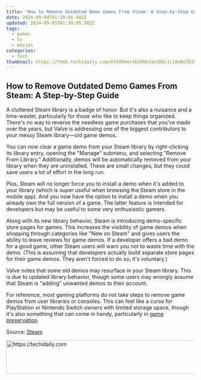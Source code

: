 ```yaml
---
title: "How to Remove Outdated Demo Games From Steam: A Step-by-Step Guide"
date: 2024-09-04T01:39:05.582Z
updated: 2024-09-05T01:39:05.582Z
tags:
  - games
  - tv
  - movies
categories:
  - tech
thumbnail: https://thmb.techidaily.com/6f6094ec46399b3ab308c1c10a0d303a8a2fe57d58887a0de4be9b5a76727ac2.jpg
---
```


## How to Remove Outdated Demo Games From Steam: A Step-by-Step Guide

A cluttered Steam library is a badge of honor. But it's also a nuisance and a time-waster, particularly for those who like to keep things organized. There's no way to reverse the needless game purchases that you've made over the years, but Valve is addressing one of the biggest contributors to your messy Steam library—old game demos.

 You can now clear a game demo from your Steam library by right-clicking its library entry, opening the "Manage" submenu, and selecting "Remove From Library." Additionally, demos will be automatically removed from your library when they are uninstalled. These are small changes, but they could save users a lot of effort in the long run.

 Plus, Steam will no longer force you to install a demo when it's added to your library (which is super useful when browsing the Steam store in the mobile app). And you now have the option to install a demo when you already own the full version of a game. The latter feature is intended for developers but may be useful to some very enthusiastic gamers.

 Along with its new library behavior, Steam is introducing demo-specific store pages for games. This increases the visibility of game demos when shopping through categories like "New on Steam" and gives users the ability to leave reviews for game demos. If a developer offers a bad demo for a good game, other Steam users will warn you not to waste time with the demo. (This is assuming that developers actually build separate store pages for their game demos. They aren't forced to do so; it's voluntary.)

 Valve notes that some old demos may resurface in your Steam library. This is due to updated library behavior, though some users may wrongly assume that Steam is "adding" unwanted demos to their account.

 For reference, _most_ gaming platforms do not take steps to remove game demos from user libraries or consoles. This can feel like a curse for PlayStation or Nintendo Switch owners with limited storage space, though it's also something that can come in handy, particularly in [game preservation](https://www.digitaltrends.com/gaming/konami-versus-silent-hills-pt/).

 Source: [Steam](https://store.steampowered.com/news/app/593110?emclan=103582791457287600&emgid=6233628070477025190)

<ins class="adsbygoogle"
     style="display:block"
     data-ad-format="autorelaxed"
     data-ad-client="ca-pub-7571918770474297"
     data-ad-slot="1223367746"></ins>



<ins class="adsbygoogle"
     style="display:block"
     data-ad-client="ca-pub-7571918770474297"
     data-ad-slot="8358498916"
     data-ad-format="auto"
     data-full-width-responsive="true"></ins>



<!-- affiliate ads begin -->
<a href="https://aligracehair.sjv.io/c/5597632/2036501/19272" target="_top" id="2036501">
  <img src="//a.impactradius-go.com/display-ad/19272-2036501" border="0" alt="https://techidaily.com" width="728" height="90"/>
</a>
<img height="0" width="0" src="https://aligracehair.sjv.io/i/5597632/2036501/19272" style="position:absolute;visibility:hidden;" border="0" />
<!-- affiliate ads end -->